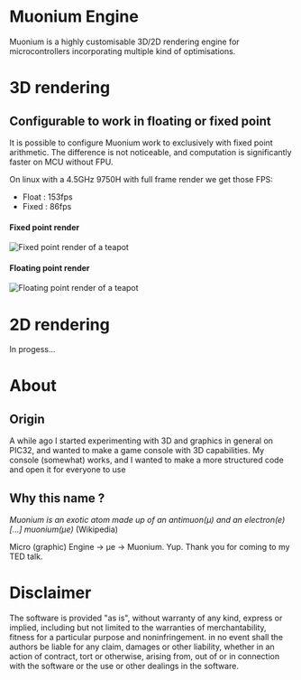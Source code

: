 # Muonium Engine
Muonium is a highly customisable 3D/2D rendering engine for microcontrollers 
incorporating multiple kind of optimisations.

# 3D rendering
## Configurable to work in floating or fixed point
It is possible to configure Muonium work to exclusively with fixed point arithmetic.
The difference is not noticeable, and computation is significantly faster on MCU
without FPU.

On linux with a 4.5GHz 9750H with full frame render we get those FPS:
 - Float : 153fps
 - Fixed : 86fps

#### Fixed point render
![Fixed point render of a teapot](https://raw.githubusercontent.com/elzaidir/muonium-engine/main/image/muonium-teapot-fixed.png)

#### Floating point render
![Floating point render of a teapot](https://raw.githubusercontent.com/elzaidir/muonium-engine/main/image/muonium-teapot-fixed.png)

# 2D rendering
In progess...

# About
## Origin
A while ago I started experimenting with 3D and graphics in general on PIC32, and
 wanted to make a game console with 3D capabilities. My console (somewhat) works,
  and I wanted to make a more structured code and open it for everyone to use 

## Why this name ?
*Muonium is an exotic atom made up of an antimuon(μ) and an electron(e) [...]
 muonium(μe)* (Wikipedia)

Micro (graphic) Engine -> μe -> Muonium. Yup. Thank you for coming to my TED 
talk.

# Disclaimer
The software is provided "as is", without warranty of any kind, express or implied,
including but not limited to the warranties of merchantability, fitness for a
particular purpose and noninfringement. in no event shall the authors be liable
for any claim, damages or other liability, whether in an action of contract, tort 
or otherwise, arising from, out of or in connection with the software or the use
or other dealings in the software.

